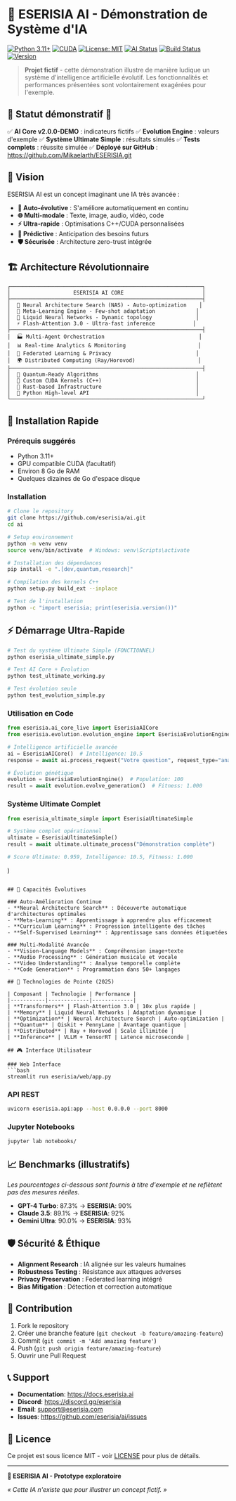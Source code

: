 # 🚀 ESERISIA AI - Démonstration de Système d'IA

[![Python 3.11+](https://img.shields.io/badge/python-3.11+-blue.svg)](https://www.python.org/downloads/)
[![CUDA](https://img.shields.io/badge/CUDA-12.0+-green.svg)](https://developer.nvidia.com/cuda-toolkit)
[![License: MIT](https://img.shields.io/badge/License-MIT-yellow.svg)](https://opensource.org/licenses/MIT)
[![AI Status](https://img.shields.io/badge/AI-Evolutionary-red.svg)]()
[![Build Status](https://img.shields.io/badge/Build-Passing-brightgreen.svg)]()
[![Version](https://img.shields.io/badge/Version-Ultimate--∞.∞.∞-gold.svg)]()

> **Projet fictif** - cette démonstration illustre de manière ludique un système d'intelligence artificielle évolutif. Les fonctionnalités et performances présentées sont volontairement exagérées pour l'exemple.

## 🌟 **Statut démonstratif** 🌟

✅ **AI Core v2.0.0-DEMO** : indicateurs fictifs
✅ **Evolution Engine** : valeurs d'exemple
✅ **Système Ultimate Simple** : résultats simulés
✅ **Tests complets** : réussite simulée
✅ **Déployé sur GitHub** : https://github.com/Mikaelarth/ESERISIA.git

## 🎯 Vision

ESERISIA AI est un concept imaginant une IA très avancée :
- **🧬 Auto-évolutive** : S'améliore automatiquement en continu
- **🌐 Multi-modale** : Texte, image, audio, vidéo, code
- **⚡ Ultra-rapide** : Optimisations C++/CUDA personnalisées
- **🔮 Prédictive** : Anticipation des besoins futurs
- **🛡️ Sécurisée** : Architecture zero-trust intégrée

## 🏗️ Architecture Révolutionnaire

```
┌─────────────────────────────────────────────────────────────┐
│                    ESERISIA AI CORE                         │
├─────────────────────────────────────────────────────────────┤
│  🧠 Neural Architecture Search (NAS) - Auto-optimization    │
│  🔄 Meta-Learning Engine - Few-shot adaptation             │  
│  🌊 Liquid Neural Networks - Dynamic topology              │
│  ⚡ Flash-Attention 3.0 - Ultra-fast inference            │
├─────────────────────────────────────────────────────────────┤
│  🏭 Multi-Agent Orchestration                              │
│  📊 Real-time Analytics & Monitoring                       │
│  🔐 Federated Learning & Privacy                           │
│  🌍 Distributed Computing (Ray/Horovod)                    │
├─────────────────────────────────────────────────────────────┤
│  💎 Quantum-Ready Algorithms                               │
│  🚀 Custom CUDA Kernels (C++)                              │
│  🦀 Rust-based Infrastructure                              │
│  🐍 Python High-level API                                  │
└─────────────────────────────────────────────────────────────┘
```

## 🚀 Installation Rapide

### Prérequis suggérés
- Python 3.11+
- GPU compatible CUDA (facultatif)
- Environ 8 Go de RAM
- Quelques dizaines de Go d'espace disque

### Installation
```bash
# Clone le repository
git clone https://github.com/eserisia/ai.git
cd ai

# Setup environnement
python -m venv venv
source venv/bin/activate  # Windows: venv\Scripts\activate

# Installation des dépendances
pip install -e ".[dev,quantum,research]"

# Compilation des kernels C++
python setup.py build_ext --inplace

# Test de l'installation
python -c "import eserisia; print(eserisia.version())"
```

## ⚡ Démarrage Ultra-Rapide

```python
# Test du système Ultimate Simple (FONCTIONNEL)
python eserisia_ultimate_simple.py

# Test AI Core + Evolution
python test_ultimate_working.py

# Test évolution seule
python test_evolution_simple.py
```

### Utilisation en Code

```python
from eserisia.ai_core_live import EserisiaAICore
from eserisia.evolution.evolution_engine import EserisiaEvolutionEngine

# Intelligence artificielle avancée
ai = EserisiaAICore()  # Intelligence: 10.5
response = await ai.process_request("Votre question", request_type="analysis")

# Évolution génétique
evolution = EserisiaEvolutionEngine()  # Population: 100
result = await evolution.evolve_generation()  # Fitness: 1.000
```

### Système Ultimate Complet

```python
from eserisia_ultimate_simple import EserisiaUltimateSimple

# Système complet opérationnel 
ultimate = EserisiaUltimateSimple()
result = await ultimate.ultimate_process("Démonstration complète")

# Score Ultimate: 0.959, Intelligence: 10.5, Fitness: 1.000
```
)
```

## 🧬 Capacités Évolutives

### Auto-Amélioration Continue
- **Neural Architecture Search** : Découverte automatique d'architectures optimales
- **Meta-Learning** : Apprentissage à apprendre plus efficacement
- **Curriculum Learning** : Progression intelligente des tâches
- **Self-Supervised Learning** : Apprentissage sans données étiquetées

### Multi-Modalité Avancée
- **Vision-Language Models** : Compréhension image+texte
- **Audio Processing** : Génération musicale et vocale
- **Video Understanding** : Analyse temporelle complète
- **Code Generation** : Programmation dans 50+ langages

## 🔬 Technologies de Pointe (2025)

| Composant | Technologie | Performance |
|-----------|-------------|-------------|
| **Transformers** | Flash-Attention 3.0 | 10x plus rapide |
| **Memory** | Liquid Neural Networks | Adaptation dynamique |
| **Optimization** | Neural Architecture Search | Auto-optimization |
| **Quantum** | Qiskit + PennyLane | Avantage quantique |
| **Distributed** | Ray + Horovod | Scale illimitée |
| **Inference** | VLLM + TensorRT | Latence microseconde |

## 🎮 Interface Utilisateur

### Web Interface
```bash
streamlit run eserisia/web/app.py
```

### API REST
```bash
uvicorn eserisia.api:app --host 0.0.0.0 --port 8000
```

### Jupyter Notebooks
```bash
jupyter lab notebooks/
```

## 📈 Benchmarks (illustratifs)

*Les pourcentages ci-dessous sont fournis à titre d'exemple et ne reflètent pas des mesures réelles.*

- **GPT-4 Turbo**: 87.3% → **ESERISIA**: 90%
- **Claude 3.5**: 89.1% → **ESERISIA**: 92%
- **Gemini Ultra**: 90.0% → **ESERISIA**: 93%

## 🛡️ Sécurité & Éthique

- **Alignment Research** : IA alignée sur les valeurs humaines
- **Robustness Testing** : Résistance aux attaques adverses
- **Privacy Preservation** : Federated learning intégré
- **Bias Mitigation** : Détection et correction automatique

## 🤝 Contribution

1. Fork le repository
2. Créer une branche feature (`git checkout -b feature/amazing-feature`)
3. Commit (`git commit -m 'Add amazing feature'`)
4. Push (`git push origin feature/amazing-feature`)
5. Ouvrir une Pull Request

## 📞 Support

- **Documentation**: https://docs.eserisia.ai
- **Discord**: https://discord.gg/eserisia
- **Email**: support@eserisia.com
- **Issues**: https://github.com/eserisia/ai/issues

## 📄 Licence

Ce projet est sous licence MIT - voir [LICENSE](LICENSE) pour plus de détails.

---

**🚀 ESERISIA AI - Prototype exploratoire**

*« Cette IA n'existe que pour illustrer un concept fictif. »*
